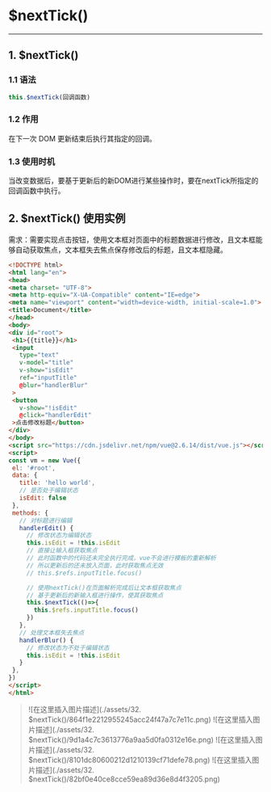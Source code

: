 # $nextTick()

------

   ## 1. $nextTick()

   ### 1.1 语法

   ```js
this.$nextTick(回调函数)
   ```

   ### 1.2 作用

   在下一次 DOM 更新结束后执行其指定的回调。

   ### 1.3 使用时机

   当改变数据后，要基于更新后的新DOM进行某些操作时，要在nextTick所指定的回调函数中执行。

   ## 2. $nextTick() 使用实例

   需求：需要实现点击按钮，使用文本框对页面中的标题数据进行修改，且文本框能够自动获取焦点，文本框失去焦点保存修改后的标题，且文本框隐藏。

   ```html
<!DOCTYPE html>
<html lang="en">
<head>
  <meta charset= "UTF-8">
  <meta http-equiv="X-UA-Compatible" content="IE=edge">
  <meta name="viewport" content="width=device-width, initial-scale=1.0">
  <title>Document</title>
</head>
<body>
  <div id="root">
    <h1>{{title}}</h1>
    <input 
      type="text" 
      v-model="title"
      v-show="isEdit"
      ref="inputTitle"
      @blur="handlerBlur"
    >
    <button
      v-show="!isEdit"
      @click="handlerEdit"
    >点击修改标题</button>
  </div>
</body>
<script src="https://cdn.jsdelivr.net/npm/vue@2.6.14/dist/vue.js"></script>
<script>
  const vm = new Vue({
    el: '#root',
    data: {
      title: 'hello world',
      // 是否处于编辑状态
      isEdit: false
    },
    methods: {
      // 对标题进行编辑
      handlerEdit() {
        // 修改状态为编辑状态
        this.isEdit = !this.isEdit
        // 直接让输入框获取焦点
        // 此时函数中的代码还未完全执行完成，vue不会进行模板的重新解析
        // 所以更新后的还未放入页面，此时获取焦点无效
        // this.$refs.inputTitle.focus()

        // 使用nextTick()在页面解析完成后让文本框获取焦点
        // 基于更新后的新输入框进行操作，使其获取焦点
        this.$nextTick(()=>{
          this.$refs.inputTitle.focus()
        })
      },
      // 处理文本框失去焦点
      handlerBlur() {
        // 修改状态为不处于编辑状态
        this.isEdit = !this.isEdit
      }
    },
  })
</script>
</html>
   ```

   > ![在这里插入图片描述](./assets/32. $nextTick()/864f1e2212955245acc24f47a7c7e11c.png)
   > ![在这里插入图片描述](./assets/32. $nextTick()/9d1a4c7c3613776a9aa5d0fa0312e16e.png)
   > ![在这里插入图片描述](./assets/32. $nextTick()/8101dc80600212d1210139cf71defe78.png)
   > ![在这里插入图片描述](./assets/32. $nextTick()/82bf0e40ce8cce59ea89d36e8d4f3205.png)


